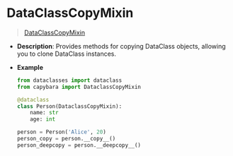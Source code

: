 # DataClassCopyMixin

> [DataClassCopyMixin](https://github.com/DocsaidLab/Capybara/blob/975d62fba4f76db59e715c220f7a2af5ad8d050e/capybara/mixins.py#L77)

- **Description**: Provides methods for copying DataClass objects, allowing you to clone DataClass instances.

- **Example**

  ```python
  from dataclasses import dataclass
  from capybara import DataclassCopyMixin

  @dataclass
  class Person(DataclassCopyMixin):
      name: str
      age: int

  person = Person('Alice', 20)
  person_copy = person.__copy__()
  person_deepcopy = person.__deepcopy__()
  ```
